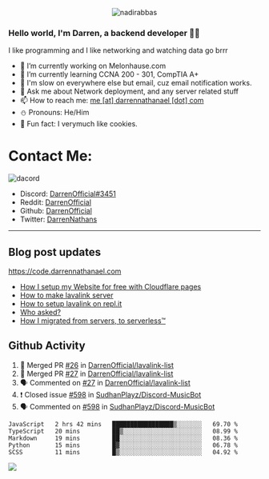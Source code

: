 <p align="center"> <img src="https://komarev.com/ghpvc/?username=DarrenOfficial&label=Profile%20views&color=0e75b6&style=flat" alt="nadirabbas" /> </p>

### Hello world, I'm Darren, a backend developer 👨‍💻
I like programming and I like networking and watching data go brrr



- 🔭 I’m currently working on Melonhause.com 
- 🌴 I’m currently learning CCNA 200 - 301, CompTIA A+ 
- 🚀 I'm slow on everywhere else but email, cuz email notification works.
- 💬 Ask me about Network deployment, and any server related stuff 
- 📫 How to reach me: [me [at] darrennathanael [dot] com](mailto:me@darrennathanael.com) 
- ⛄️ Pronouns: He/Him 
- 🍪 Fun fact: I verymuch like cookies. 


# Contact Me:

![dacord](https://discord.c99.nl/widget/theme-4/508296903960821771.png)

- Discord: [DarrenOfficial#3451](https://discord.com/users/508296903960821771)
- Reddit: [DarrenOfficial](https://reddit.com/u/DarrenOfficiallol)
- Github: [DarrenOfficial](https://github.com/DarrenOfficial)
- Twitter: [DarrenNathans](https://twitter.com/DarrenNathans)


---
## Blog post updates
https://code.darrennathanael.com
<!-- BLOG-POST-LIST:START -->
- [How I setup my Website for free with Cloudflare pages](https://code.darrennathanael.com/how-i-setup-my-website-for-free-with-cloudflare-pages)
- [How to make lavalink server](https://code.darrennathanael.com/how-to-lavalink)
- [How to setup lavalink on repl.it](https://code.darrennathanael.com/how-to-setup-lavalink-on-replit)
- [Who asked?](https://code.darrennathanael.com/who-asked)
- [How I migrated from servers, to serverless™](https://code.darrennathanael.com/how-i-migrated-from-servers-to-serverlesstm)
<!-- BLOG-POST-LIST:END -->


## Github Activity
<!--START_SECTION:activity-->
1. 🎉 Merged PR [#26](https://github.com/DarrenOfficial/lavalink-list/pull/26) in [DarrenOfficial/lavalink-list](https://github.com/DarrenOfficial/lavalink-list)
2. 🎉 Merged PR [#27](https://github.com/DarrenOfficial/lavalink-list/pull/27) in [DarrenOfficial/lavalink-list](https://github.com/DarrenOfficial/lavalink-list)
3. 🗣 Commented on [#27](https://github.com/DarrenOfficial/lavalink-list/issues/27) in [DarrenOfficial/lavalink-list](https://github.com/DarrenOfficial/lavalink-list)
4. ❗️ Closed issue [#598](https://github.com/SudhanPlayz/Discord-MusicBot/issues/598) in [SudhanPlayz/Discord-MusicBot](https://github.com/SudhanPlayz/Discord-MusicBot)
5. 🗣 Commented on [#598](https://github.com/SudhanPlayz/Discord-MusicBot/issues/598) in [SudhanPlayz/Discord-MusicBot](https://github.com/SudhanPlayz/Discord-MusicBot)
<!--END_SECTION:activity-->


<!--START_SECTION:waka-->
```text
JavaScript   2 hrs 42 mins   █████████████████▒░░░░░░░   69.70 % 
TypeScript   20 mins         ██▒░░░░░░░░░░░░░░░░░░░░░░   08.99 % 
Markdown     19 mins         ██░░░░░░░░░░░░░░░░░░░░░░░   08.36 % 
Python       15 mins         █▓░░░░░░░░░░░░░░░░░░░░░░░   06.78 % 
SCSS         11 mins         █▒░░░░░░░░░░░░░░░░░░░░░░░   04.92 % 
```
<!--END_SECTION:waka-->

<img src="https://activity-graph.herokuapp.com/graph?username=DarrenOfficial&bg_color=202020&color=ffffff&line=4f8cc9&point=ffffff&area=true&hide_border=true"/>
